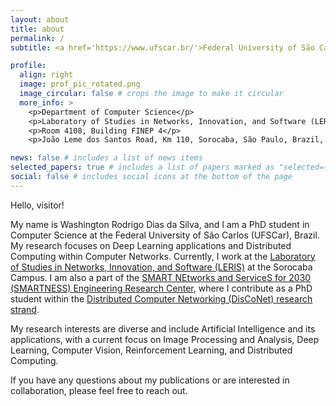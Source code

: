 ```yaml
---
layout: about
title: about
permalink: /
subtitle: <a href='https://www.ufscar.br/'>Federal University of São Carlos (UFSCar)</a>.

profile:
  align: right
  image: prof_pic_rotated.png
  image_circular: false # crops the image to make it circular
  more_info: >
    <p>Department of Computer Science</p>
    <p>Laboratory of Studies in Networks, Innovation, and Software (LERIS)</p>
    <p>Room 4108, Building FINEP 4</p>
    <p>João Leme dos Santos Road, Km 110, Sorocaba, São Paulo, Brazil, 18052780</p>

news: false # includes a list of news items
selected_papers: true # includes a list of papers marked as "selected={true}"
social: false # includes social icons at the bottom of the page
---
```


Hello, visitor!

My name is Washington Rodrigo Dias da Silva, and I am a PhD student in Computer Science at the Federal University of São Carlos (UFSCar), Brazil. My research focuses on Deep Learning applications and Distributed Computing within Computer Networks. Currently, I work at the [Laboratory of Studies in Networks, Innovation, and Software (LERIS)](https://leris.dcomp.ufscar.br/) at the Sorocaba Campus. I am also a part of the [SMART NEtworks and ServiceS for 2030 (SMARTNESS) Engineering Research Center](https://smartness2030.tech/), where I contribute as a PhD student within the [Distributed Computer Networking (DisCoNet) research strand](https://smartness2030.tech/research_strands/disconet-distributed-computer-networking/). 

My research interests are diverse and include Artificial Intelligence and its applications, with a current focus on Image Processing and Analysis, Deep Learning, Computer Vision, Reinforcement Learning, and Distributed Computing.

If you have any questions about my publications or are interested in collaboration, please feel free to reach out.

